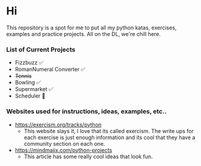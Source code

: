 # Hi

This repository is a spot for me to put all my python katas, exercises, examples and practice projects. All on the DL, we're chill here.

### List of Current Projects

+ Fizzbuzz :white_check_mark:
+ RomanNumeral Converter :white_check_mark:
+ <del>Tennis</del>
+ Bowling :white_check_mark:
+ Supermarket :white_check_mark:
+ Scheduler :speech_balloon:

### Websites used for instructions, ideas, examples, etc.. 

- https://exercism.org/tracks/python
    - This website slays it, I love that its called exercism. The write ups for each exercise is just enough information and its cool that they have a community section on each one. 
- https://mindmajix.com/python-projects
    - This article has some really cool ideas that look fun. 




